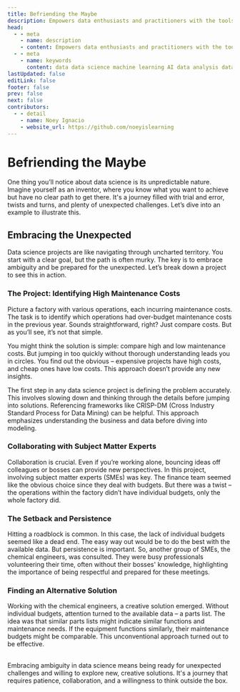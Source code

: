 ```yaml
---
title: Befriending the Maybe
description: Empowers data enthusiasts and practitioners with the tools and knowledge to unlock the potential of data.
head:
  - - meta
    - name: description
    - content: Empowers data enthusiasts and practitioners with the tools and knowledge to unlock the potential of data.
  - - meta
    - name: keywords
      content: data data science machine learning AI data analysis data-driven data enthusiasts data practitioners
lastUpdated: false
editLink: false
footer: false
prev: false
next: false
contributors:
  - - detail
    - name: Noey Ignacio
    - website_url: https://github.com/noeyislearning
---
```


# Befriending the Maybe

One thing you’ll notice about data science is its unpredictable nature. Imagine yourself as an inventor, where you know what you want to achieve but have no clear path to get there. It's a journey filled with trial and error, twists and turns, and plenty of unexpected challenges. Let’s dive into an example to illustrate this.

## Embracing the Unexpected

Data science projects are like navigating through uncharted territory. You start with a clear goal, but the path is often murky. The key is to embrace ambiguity and be prepared for the unexpected. Let’s break down a project to see this in action.

### The Project: Identifying High Maintenance Costs

Picture a factory with various operations, each incurring maintenance costs. The task is to identify which operations had over-budget maintenance costs in the previous year. Sounds straightforward, right? Just compare costs. But as you’ll see, it’s not that simple.

You might think the solution is simple: compare high and low maintenance costs. But jumping in too quickly without thorough understanding leads you in circles. You find out the obvious – expensive projects have high costs, and cheap ones have low costs. This approach doesn’t provide any new insights.

The first step in any data science project is defining the problem accurately. This involves slowing down and thinking through the details before jumping into solutions. Referencing frameworks like CRISP-DM (Cross Industry Standard Process for Data Mining) can be helpful. This approach emphasizes understanding the business and data before diving into modeling.

### Collaborating with Subject Matter Experts

Collaboration is crucial. Even if you’re working alone, bouncing ideas off colleagues or bosses can provide new perspectives. In this project, involving subject matter experts (SMEs) was key. The finance team seemed like the obvious choice since they deal with budgets. But there was a twist – the operations within the factory didn’t have individual budgets, only the whole factory did.

### The Setback and Persistence

Hitting a roadblock is common. In this case, the lack of individual budgets seemed like a dead end. The easy way out would be to do the best with the available data. But persistence is important. So, another group of SMEs, the chemical engineers, was consulted. They were busy professionals volunteering their time, often without their bosses' knowledge, highlighting the importance of being respectful and prepared for these meetings.

### Finding an Alternative Solution

Working with the chemical engineers, a creative solution emerged. Without individual budgets, attention turned to the available data – a parts list. The idea was that similar parts lists might indicate similar functions and maintenance needs. If the equipment functions similarly, their maintenance budgets might be comparable. This unconventional approach turned out to be effective.

<br />
Embracing ambiguity in data science means being ready for unexpected challenges and willing to explore new, creative solutions. It's a journey that requires patience, collaboration, and a willingness to think outside the box.
